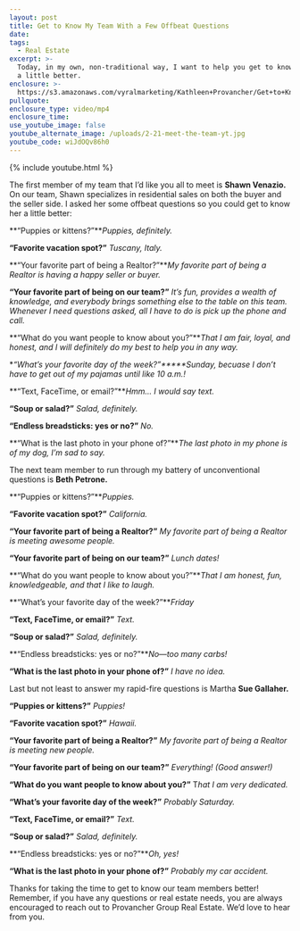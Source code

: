 ```yaml
---
layout: post
title: Get to Know My Team With a Few Offbeat Questions
date:
tags:
  - Real Estate
excerpt: >-
  Today, in my own, non-traditional way, I want to help you get to know my team
  a little better.
enclosure: >-
  https://s3.amazonaws.com/vyralmarketing/Kathleen+Provancher/Get+to+Know+My+Team+With+a+Few+Offbeat+Questions.mp4
pullquote:
enclosure_type: video/mp4
enclosure_time:
use_youtube_image: false
youtube_alternate_image: /uploads/2-21-meet-the-team-yt.jpg
youtube_code: wiJdOQv86h0
---
```


{% include youtube.html %}

The first member of my team that I’d like you all to meet is **Shawn Venazio.** On our team, Shawn specializes in residential sales on both the buyer and the seller side. I asked her some offbeat questions so you could get to know her a little better:

**“Puppies or kittens?”***Puppies, definitely.*

**“Favorite vacation spot?”** *Tuscany, Italy.*

**“Your favorite part of being a Realtor?”***My favorite part of being a Realtor is having a happy seller or buyer.*

**“Your favorite part of being on our team?”** *It’s fun, provides a wealth of knowledge, and everybody brings something else to the table on this team. Whenever I need questions asked, all I have to do is pick up the phone and call.*

**“What do you want people to know about you?”***That I am fair, loyal, and honest, and I will definitely do my best to help you in any way.*

***“What’s your favorite day of the week?”*****Sunday, becuase I don’t h*ave to get out of my pajamas until like 10 a.m.!*

**“Text, FaceTime, or email?”***Hmm… I would say text.*

**“Soup or salad?”** *Salad, definitely.*

**“Endless breadsticks: yes or no?”** *No.*

**“What is the last photo in your phone of?”***The last photo in my phone is of my dog, I’m sad to say.*

The next team member to run through my battery of unconventional questions is **Beth Petrone.**

**“Puppies or kittens?”***Puppies.*

**“Favorite vacation spot?”** *California.*

**“Your favorite part of being a Realtor?”** *My favorite part of being a Realtor is meeting awesome people.*

**“Your favorite part of being on our team?”** *Lunch dates!*

**“What do you want people to know about you?”***That I am honest, fun, knowledgeable, and that I like to laugh.*

**“What’s your favorite day of the week?”***Friday*

**“Text, FaceTime, or email?”** *Text.*

**“Soup or salad?”** *Salad, definitely.*

**“Endless breadsticks: yes or no?”***No—too many carbs!*

**“What is the last photo in your phone of?”** *I have no idea.*

Last but not least to answer my rapid-fire questions is Martha **Sue Gallaher.**

**“Puppies or kittens?”** *Puppies!*

**“Favorite vacation spot?”** *Hawaii.*

**“Your favorite part of being a Realtor?”** *My favorite part of being a Realtor is meeting new people.*

**“Your favorite part of being on our team?”** *Everything! (Good answer!)*

**“What do you want people to know about you?”** T*hat I am very dedicated.*

**“What’s your favorite day of the week?”** *Probably Saturday.*

**“Text, FaceTime, or email?”** *Text.*

**“Soup or salad?”** *Salad, definitely.*

**“Endless breadsticks: yes or no?”***Oh, yes!*

**“What is the last photo in your phone of?”** *Probably my car accident.*

Thanks for taking the time to get to know our team members better! Remember, if you have any questions or real estate needs, you are always encouraged to reach out to Provancher Group Real Estate. We’d love to hear from you.